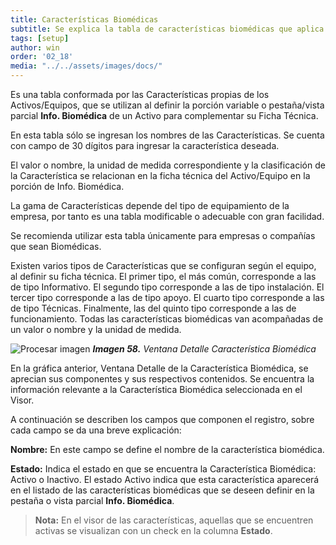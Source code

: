 ```yaml
---
title: Características Biomédicas
subtitle: Se explica la tabla de características biomédicas que aplica sólo para las compañías parametrizadas, alcance y funcionalidad (Sector Hospitalario).
tags: [setup]
author: win
order: '02_18'
media: "../../assets/images/docs/"
---
```


Es una tabla conformada por las Características propias de los Activos/Equipos, que se utilizan al definir la porción variable o pestaña/vista parcial **Info. Biomédica** de un Activo para complementar su Ficha Técnica.  

En esta tabla sólo se ingresan los nombres de las Características. Se cuenta con campo de 30 dígitos para  ingresar la característica deseada.

El valor o nombre, la unidad de medida correspondiente y la clasificación de la Característica se relacionan en la ficha técnica del Activo/Equipo en la porción de Info. Biomédica.

La gama de Características depende del tipo de equipamiento de la empresa, por tanto es una tabla modificable o adecuable con gran facilidad.

Se recomienda utilizar esta tabla únicamente para empresas o compañías que sean Biomédicas.

Existen varios tipos de Características que se configuran según el equipo, al definir su ficha técnica. El primer tipo, el más común, corresponde a las de tipo Informativo. El segundo tipo corresponde a las de tipo instalación. El tercer tipo corresponde a las de tipo apoyo. El cuarto tipo corresponde a las de tipo Técnicas. Finalmente, las del quinto tipo corresponde a las de funcionamiento. Todas las características biomédicas van acompañadas de un valor o nombre y la unidad de medida.

![Procesar imagen](../../assets/images/cap02/chp02_img50.png)
_**Imagen 58.** Ventana Detalle Característica Biomédica_

En la gráfica anterior, Ventana Detalle de la Característica Biomédica, se aprecian sus componentes y  sus respectivos contenidos. Se encuentra la información relevante a la Característica Biomédica seleccionada en el Visor.

A continuación se describen los campos que componen el registro, sobre cada campo se da una breve explicación:

**Nombre:** En este campo se define el nombre de la característica biomédica.

**Estado:** Indica el estado en que se encuentra la Característica Biomédica: Activo o Inactivo. El estado Activo indica que esta característica aparecerá en el listado de las características biomédicas que se deseen definir en la pestaña o vista parcial  **Info. Biomédica**. 

>**Nota:** En el visor de las características, aquellas que se encuentren activas se visualizan con un check en la columna **Estado**. 


